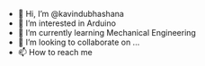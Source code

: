 - 👋 Hi, I’m @kavindubhashana
- 👀 I’m interested in Arduino 
- 🌱 I’m currently learning Mechanical Engineering 
- 💞️ I’m looking to collaborate on ...
- 📫 How to reach me 

<!---
kavindubhashana/kavindubhashana is a ✨ special ✨ repository because its `README.md` (this file) appears on your GitHub profile.
You can click the Preview link to take a look at your changes.
--->
